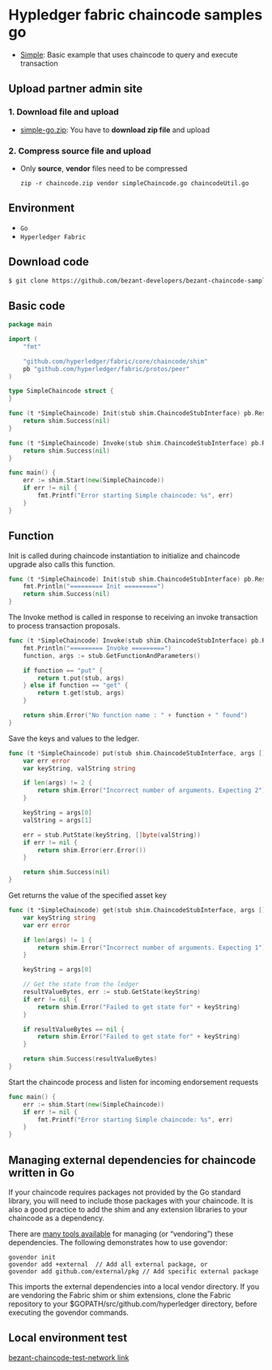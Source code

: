 # Hypledger fabric chaincode samples go
- [Simple](simple): Basic example that uses chaincode to query and execute transaction

## Upload partner admin site
### 1. Download file and upload  
- [simple-go.zip](simple/simple-go.zip): You have to **download zip file** and upload

### 2. Compress source file and upload
- Only **source**, **vendor** files need to be compressed 
    ``` console
    zip -r chaincode.zip vendor simpleChaincode.go chaincodeUtil.go
    ```
## Environment
+ `Go`
+ `Hyperledger Fabric`

## Download code
```sh
$ git clone https://github.com/bezant-developers/bezant-chaincode-samples-go.git
```

## Basic code
```go
package main

import (
	"fmt"

	"github.com/hyperledger/fabric/core/chaincode/shim"
	pb "github.com/hyperledger/fabric/protos/peer"
)

type SimpleChaincode struct {
}

func (t *SimpleChaincode) Init(stub shim.ChaincodeStubInterface) pb.Response {
	return shim.Success(nil)
}

func (t *SimpleChaincode) Invoke(stub shim.ChaincodeStubInterface) pb.Response {
	return shim.Success(nil)
}

func main() {
	err := shim.Start(new(SimpleChaincode))
	if err != nil {
		fmt.Printf("Error starting Simple chaincode: %s", err)
	}
}
```

## Function
Init is called during chaincode instantiation to initialize and chaincode upgrade also calls this function.
```go
func (t *SimpleChaincode) Init(stub shim.ChaincodeStubInterface) pb.Response {
	fmt.Println("========= Init =========")
	return shim.Success(nil)
}
```

The Invoke method is called in response to receiving an invoke transaction to process transaction proposals.
```go
func (t *SimpleChaincode) Invoke(stub shim.ChaincodeStubInterface) pb.Response {
	fmt.Println("========= Invoke =========")
	function, args := stub.GetFunctionAndParameters()

	if function == "put" {
		return t.put(stub, args)
	} else if function == "get" {
		return t.get(stub, args)
	}

	return shim.Error("No function name : " + function + " found")
}
```

Save the keys and values to the ledger.
```go
func (t *SimpleChaincode) put(stub shim.ChaincodeStubInterface, args []string) pb.Response {
	var err error
	var keyString, valString string

	if len(args) != 2 {
		return shim.Error("Incorrect number of arguments. Expecting 2")
	}

	keyString = args[0]
	valString = args[1]

	err = stub.PutState(keyString, []byte(valString))
	if err != nil {
		return shim.Error(err.Error())
	}

	return shim.Success(nil)
}
```

Get returns the value of the specified asset key
```go
func (t *SimpleChaincode) get(stub shim.ChaincodeStubInterface, args []string) pb.Response {
	var keyString string
	var err error

	if len(args) != 1 {
		return shim.Error("Incorrect number of arguments. Expecting 1")
	}

	keyString = args[0]

	// Get the state from the ledger
	resultValueBytes, err := stub.GetState(keyString)
	if err != nil {
		return shim.Error("Failed to get state for" + keyString)
	}

	if resultValueBytes == nil {
		return shim.Error("Failed to get state for" + keyString)
	}

	return shim.Success(resultValueBytes)
}
```

Start the chaincode process and listen for incoming endorsement requests
```go
func main() {
	err := shim.Start(new(SimpleChaincode))
	if err != nil {
		fmt.Printf("Error starting Simple chaincode: %s", err)
	}
}
```

## Managing external dependencies for chaincode written in Go
If your chaincode requires packages not provided by the Go standard library, you will need to include those packages with your chaincode. It is also a good practice to add the shim and any extension libraries to your chaincode as a dependency.

There are [many tools available](https://github.com/golang/go/wiki/PackageManagementTools) for managing (or “vendoring”) these dependencies. The following demonstrates how to use govendor:

``` 
govendor init
govendor add +external  // Add all external package, or
govendor add github.com/external/pkg // Add specific external package
```
This imports the external dependencies into a local vendor directory. If you are vendoring the Fabric shim or shim extensions, clone the Fabric repository to your $GOPATH/src/github.com/hyperledger directory, before executing the govendor commands.

## Local environment test
[bezant-chaincode-test-network link](https://github.com/bezant-developers/bezant-chaincode-test-network)